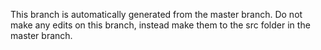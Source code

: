 This branch is automatically generated from the master branch. Do not make any edits on this branch, instead make them to the src folder in the master branch.
